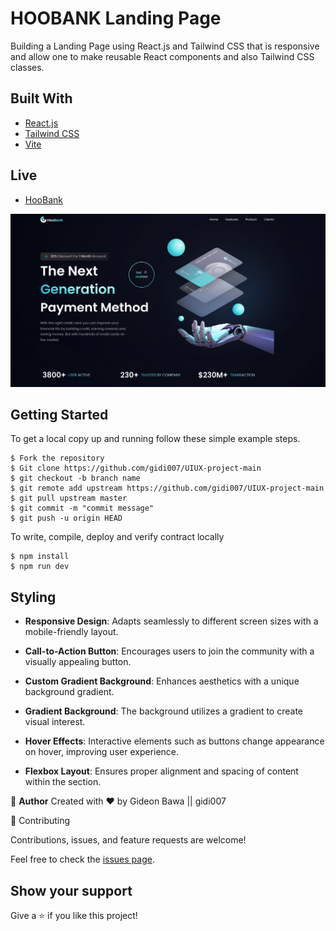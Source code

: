 # HOOBANK Landing Page

Building a Landing Page using React.js and Tailwind CSS that is responsive and allow one to make reusable React components and also Tailwind CSS classes.

## Built With

- [React.js](https://beta.reactjs.org/)
- [Tailwind CSS](https://tailwindcss.com/docs/installation/using-postcss)
- [Vite](https://vitejs.dev/)

## Live 
- [HooBank](https://hoobank-landingpage.netlify.app/)

![screenshot](./Screenshot%20(5).png)

## Getting Started

To get a local copy up and running follow these simple example steps.

```
$ Fork the repository
$ Git clone https://github.com/gidi007/UIUX-project-main
$ git checkout -b branch name
$ git remote add upstream https://github.com/gidi007/UIUX-project-main
$ git pull upstream master
$ git commit -m "commit message"
$ git push -u origin HEAD
```

To write, compile, deploy and verify contract locally

```
$ npm install 
$ npm run dev

```


## Styling

- **Responsive Design**: Adapts seamlessly to different screen sizes with a mobile-friendly layout.
- **Call-to-Action Button**: Encourages users to join the community with a visually appealing button.
- **Custom Gradient Background**: Enhances aesthetics with a unique background gradient.

- **Gradient Background**: The background utilizes a gradient to create visual interest. 
- **Hover Effects**: Interactive elements such as buttons change appearance on hover, improving user experience.
- **Flexbox Layout**: Ensures proper alignment and spacing of content within the section.



👤 **Author**
Created with ❤️ by Gideon Bawa || gidi007

🤝 Contributing

Contributions, issues, and feature requests are welcome!

Feel free to check the [issues page](issues/).

## Show your support

Give a ⭐️ if you like this project!
